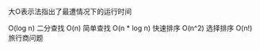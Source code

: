 
大O表示法指出了最遭情况下的运行时间

O(log n)      二分查找
O(n)          简单查找
O(n * log n)  快速排序
O(n^2)        选择排序
O(n!)         旅行商问题
